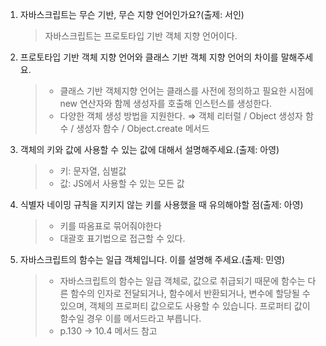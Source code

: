 1. 자바스크립트는 무슨 기반, 무슨 지향 언어인가요?(출제: 서인)

   > 자바스크립트는 프로토타입 기반 객체 지향 언어이다.

2. 프로토타입 기반 객체 지향 언어와 클래스 기반 객체 지향 언어의 차이를 말해주세요.

   > - 클래스 기반 객체지향 언어는 클래스를 사전에 정의하고 필요한 시점에 new 연산자와 함께 생성자를 호출해 인스턴스를 생성한다.
   > - 다양한 객체 생성 방법을 지원한다. ⇒ 객체 리터럴 / Object 생성자 함수 / 생성자 함수 / Object.create 메서드

3. 객체의 키와 값에 사용할 수 있는 값에 대해서 설명해주세요.(출제: 아영)

   > - 키: 문자열, 심벌값
   > - 값: JS에서 사용할 수 있는 모든 값

4. 식별자 네이밍 규칙을 지키지 않는 키를 사용했을 때 유의해야할 점(출제: 아영)
   > - 키를 따옴표로 묶어줘야한다
   > - 대괄호 표기법으로 접근할 수 있다.
5. 자바스크립트의 함수는 일급 객체입니다. 이를 설명해 주세요.(출제: 민영)
   > - 자바스크립트의 함수는 일급 객체로, 값으로 취급되기 때문에 함수는 다른 함수의 인자로 전달되거나, 함수에서 반환되거나, 변수에 할당될 수 있으며, 객체의 프로퍼티 값으로도 사용할 수 있습니다. 프로퍼티 값이 함수일 경우 이를 메서드라고 부릅니다.
   > - p.130 -> 10.4 메서드 참고
